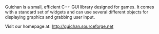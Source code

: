 Guichan is a small, efficient C++ GUI library designed for games. It comes with a standard set of widgets and can use several different objects for displaying graphics and grabbing user input.

Visit our homepage at: http://guichan.sourceforge.net